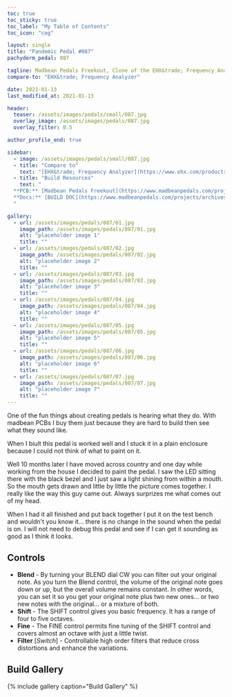```yaml
---
toc: true
toc_sticky: true
toc_label: "My Table of Contents"
toc_icon: "cog"

layout: single
title: "Pandemic Pedal #087"
pachyderm_pedal: 087

tagline: Madbean Pedals Freekout, Clone of the EHX&trade; Frequency Analyzer
compare-to: "EHX&trade; Frequency Analyzer"

date: 2021-01-13
last_modified_at: 2021-01-13

header:
  teaser: /assets/images/pedals/small/087.jpg
  overlay_image: /assets/images/pedals/087.jpg
  overlay_filter: 0.5

author_profile_end: true

sidebar:
  - image: /assets/images/pedals/small/087.jpg
  - title: "Compare to"
    text: "[EHX&trade; Frequency Analyzer](https://www.ehx.com/products/frequency-analyzer/)"
  - title: "Build Resources"
    text: "
  **PCB:** [Madbean Pedals Freekout](https://www.madbeanpedals.com/projects/index.html)<br>
  **Docs:** [BUILD DOC](https://www.madbeanpedals.com/projects/archives/FilterMod/Freekout.zip)
  "

gallery:
  - url: /assets/images/pedals/087/01.jpg
    image_path: /assets/images/pedals/087/01.jpg
    alt: "placeholder image 1"
    title: ""
  - url: /assets/images/pedals/087/02.jpg
    image_path: /assets/images/pedals/087/02.jpg
    alt: "placeholder image 2"
    title: ""
  - url: /assets/images/pedals/087/03.jpg
    image_path: /assets/images/pedals/087/03.jpg
    alt: "placeholder image 3"
    title: ""
  - url: /assets/images/pedals/087/04.jpg
    image_path: /assets/images/pedals/087/04.jpg
    alt: "placeholder image 4"
    title: ""
  - url: /assets/images/pedals/087/05.jpg
    image_path: /assets/images/pedals/087/05.jpg
    alt: "placeholder image 5"
    title: ""
  - url: /assets/images/pedals/087/06.jpg
    image_path: /assets/images/pedals/087/06.jpg
    alt: "placeholder image 6"
    title: ""
  - url: /assets/images/pedals/087/07.jpg
    image_path: /assets/images/pedals/087/07.jpg
    alt: "placeholder image 7"
    title: ""
---
```


One of the fun things about creating pedals is hearing what they do. With madbean PCBs I buy them just because they are hard to build then see what they sound like. 

When I biult this pedal is worked well and I stuck it in a plain enclosure because I could not think of what to paint on it.

Well 10 months later I have moved across country and one day while working from the house I decided to paint the pedal. I saw the LED sitting there with the black bezel and I just saw a light shining from within a mouth. So the mouth gets drawn and little by little the picture comes together. I really like the way this guy came out. Always surprizes me what comes out of my head.

When I had it all finished and put back together I put it on the test bench and wouldn't you know it... there is no change in the sound when the pedal is on. I will not need to debug this pedal and see if I can get it sounding as good as I think it looks.

## Controls

* **Blend** - By turning your BLEND dial CW you can filter out your original note. As you turn the Blend control, the volume of the original note goes down or up, but the overall volume remains constant. In other  words, you can set it so you get your original note plus two new ones... or two new notes with the original... or a mixture of both.
* **Shift** - The SHIFT control gives you basic frequency. It has a range of four to five octaves.
* **Fine** - The FINE control permits fine tuning of the SHIFT control and covers almost an octave with just a little twist.
* **Filter** [_Switch_] - Controllable high order filters that reduce cross distortions and enhance the variations.

## Build Gallery

{% include gallery caption="Build Gallery" %}